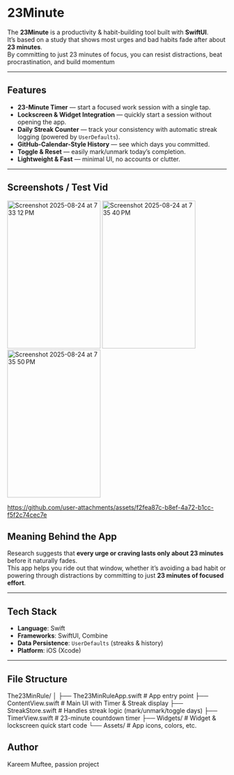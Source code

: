 # 23Minute 

The **23Minute** is a productivity & habit-building tool built with **SwiftUI**.  
It’s based on a study that shows most urges and bad habits fade after about **23 minutes**.  
By committing to just 23 minutes of focus, you can resist distractions, beat procrastination, and build momentum

---

## Features

-  **23-Minute Timer** — start a focused work session with a single tap.  
-  **Lockscreen & Widget Integration** — quickly start a session without opening the app.  
-  **Daily Streak Counter** — track your consistency with automatic streak logging (powered by `UserDefaults`).  
-  **GitHub-Calendar-Style History** — see which days you committed.  
-  **Toggle & Reset** — easily mark/unmark today’s completion.  
-  **Lightweight & Fast** — minimal UI, no accounts or clutter.  

---

## Screenshots / Test Vid


<img width="214" height="339" alt="Screenshot 2025-08-24 at 7 33 12 PM" src="https://github.com/user-attachments/assets/6b3ad092-8e08-4faf-ad20-206974846446" />

<img width="214" height="339" alt="Screenshot 2025-08-24 at 7 35 40 PM" src="https://github.com/user-attachments/assets/007c142a-5d0f-4e11-8162-c0fde91cb4a9" />

<img width="214" height="339" alt="Screenshot 2025-08-24 at 7 35 50 PM" src="https://github.com/user-attachments/assets/48af8194-698e-4a98-acf9-dd1c937a0475" />

https://github.com/user-attachments/assets/f2fea87c-b8ef-4a72-b1cc-f5f2c74cec7e




## Meaning Behind the App

Research suggests that **every urge or craving lasts only about 23 minutes** before it naturally fades.  
This app helps you ride out that window, whether it’s avoiding a bad habit or powering through distractions by committing to just **23 minutes of focused effort**.  

---

## Tech Stack

- **Language**: Swift  
- **Frameworks**: SwiftUI, Combine  
- **Data Persistence**: `UserDefaults` (streaks & history)  
- **Platform**: iOS (Xcode)  

---

## File Structure

The23MinRule/
│
├── The23MinRuleApp.swift # App entry point
├── ContentView.swift # Main UI with Timer & Streak display
├── StreakStore.swift # Handles streak logic (mark/unmark/toggle days)
├── TimerView.swift # 23-minute countdown timer
├── Widgets/ # Widget & lockscreen quick start code
└── Assets/ # App icons, colors, etc.


## Author
Kareem Muftee, passion project
